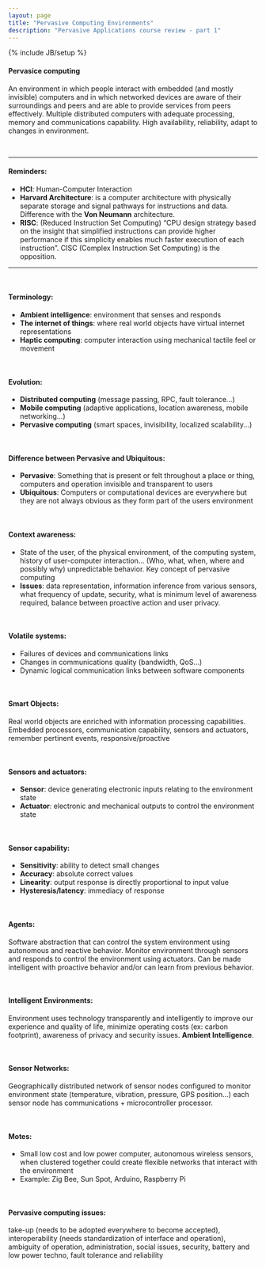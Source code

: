 ```yaml
---
layout: page
title: "Pervasive Computing Environments"
description: "Pervasive Applications course review - part 1"
---
```

{% include JB/setup %}

#### Pervasice computing
An environment in which people interact with embedded (and mostly invisible) computers and in which networked devices are aware of their surroundings and peers and are able to provide services from peers effectively. Multiple distributed computers with adequate processing, memory and communications capability. High availability, reliability, adapt to changes in environment.

</br>

***

#### Reminders:
* **HCI**: Human-Computer Interaction
* **Harvard Architecture**:  is a computer architecture with physically separate storage and signal pathways for instructions and data. Difference with the **Von Neumann** architecture.
* **RISC**: (Reduced Instruction Set Computing) “CPU design strategy based on the insight that simplified instructions can provide higher performance if this simplicity enables much faster execution of each instruction”. CISC (Complex Instruction Set Computing) is the opposition.

***

</br>

#### Terminology:
* **Ambient intelligence**: environment that senses and responds
* **The internet of things**: where real world objects have virtual internet representations
* **Haptic computing**: computer interaction using mechanical tactile feel or movement

</br>

#### Evolution: 
* **Distributed computing** (message passing, RPC, fault tolerance...)
* **Mobile computing** (adaptive applications, location awareness, mobile networking...)
* **Pervasive computing** (smart spaces, invisibility, localized scalability...)

</br>

#### Difference between Pervasive and Ubiquitous:
* **Pervasive**: Something that is present or felt throughout a place or thing, computers and operation invisible and transparent to users
*	**Ubiquitous**: Computers or computational devices are everywhere but they are not always obvious as they form part of the users environment

</br>

#### Context awareness: 
* State of the user, of the physical environment, of the computing system, history of user-computer interaction... (Who, what, when, where and possibly why) unpredictable behavior. Key concept of pervasive computing
* **Issues**: data representation, information inference from various sensors, what frequency of update, security, what is minimum level of awareness required, balance between proactive action and user privacy. 

</br>

#### Volatile systems: 
* Failures of devices and communications links
* Changes in communications quality (bandwidth, QoS...)
* Dynamic logical communication links between software components

</br>

#### Smart Objects: 
Real world objects are enriched with information processing capabilities. Embedded processors, communication capability, sensors and actuators, remember pertinent events, responsive/proactive

</br>

#### Sensors and actuators:
* **Sensor**: device generating electronic inputs relating to the environment state
* **Actuator**: electronic and mechanical outputs to control the environment state

</br>

#### Sensor capability:
* **Sensitivity**: ability to detect small changes
* **Accuracy**: absolute correct values
* **Linearity**: output response is directly proportional to input value
* **Hysteresis/latency**: immediacy of response

</br>

#### Agents: 
Software abstraction that can control the system environment using autonomous and reactive behavior. Monitor environment through sensors and responds to control the environment using actuators. Can be made intelligent with proactive behavior and/or can learn from previous behavior.

</br>

#### Intelligent Environments: 
Environment uses technology transparently and intelligently to improve our experience and quality of life, minimize operating costs (ex: carbon footprint), awareness of privacy and security issues. **Ambient Intelligence**.

</br>

#### Sensor Networks: 
Geographically distributed network of sensor nodes configured to monitor environment state (temperature, vibration, pressure, GPS position…) each sensor node has communications + microcontroller processor.

</br>

#### Motes:
* Small low cost and low power computer, autonomous wireless sensors, when clustered together could create flexible networks that interact with the environment
* Example: Zig Bee, Sun Spot, Arduino, Raspberry Pi

</br>

#### Pervasive computing issues: 
take-up (needs to be adopted everywhere to become accepted), interoperability (needs standardization of interface and operation), ambiguity of operation, administration, social issues, security, battery and low power techno, fault tolerance and reliability
